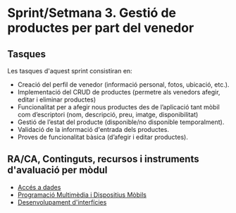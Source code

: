 # Sprint/Setmana 3. Gestió de productes per part del venedor

## Tasques

Les tasques d'aquest sprint consistiran en:

* Creació del perfil de venedor (informació personal, fotos, ubicació, etc.).
* Implementació del CRUD de productes (permetre als venedors afegir, editar i eliminar productes)
* Funcionalitat per a afegir nous productes des de l’aplicació tant mòbil com d’escriptori (nom, descripció, preu, imatge, disponibilitat)
* Gestió de l’estat del producte (disponible/no disponible temporalment).
* Validació de la informació d'entrada dels productes.
* Proves de funcionalitat bàsica (d’afegir i editar productes).

## RA/CA, Continguts, recursos i instruments d'avaluació per mòdul

* [Accés a dades](ad.md)
* [Programació Multimèdia i Dispositius Mòbils](pmdm.md)
* [Desenvolupament d'interfícies](di.md)
